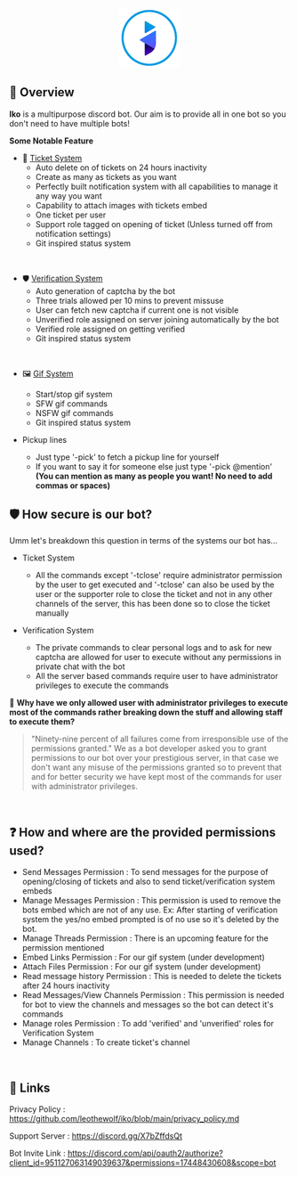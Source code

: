 <div align="center">
  <br>
  <img src="https://raw.githubusercontent.com/leothewolf/iko/main/logo_for_git.png" alt="Iko Discord Bot">
  <br>
</div>

## 🔎 Overview
**Iko** is a multipurpose discord bot. Our aim is to provide all in one bot so you don't need to have multiple bots!

**Some Notable Feature**
+ 🎫 <a href="https://github.com/leothewolf/iko/blob/main/ticket_system.md">Ticket System</a>
  + Auto delete on of tickets on 24 hours inactivity
  + Create as many as tickets as you want
  + Perfectly built notification system with all capabilities to manage it any way you want
  + Capability to attach images with tickets embed
  + One ticket per user
  + Support role tagged on opening of ticket (Unless turned off from notification settings)
  + Git inspired status system

<br>

+ 🛡️ <a href="https://github.com/leothewolf/iko/blob/main/verification_system.md">Verification System</a>
  + Auto generation of captcha by the bot
  + Three trials allowed per 10 mins to prevent missuse
  + User can fetch new captcha if current one is not visible
  + Unverified role assigned on server joining automatically by the bot
  + Verified role assigned on getting verified
  + Git inspired status system

<br>

+ 🖼️ <a href="https://github.com/leothewolf/iko/blob/main/gif_system.md">Gif System</a>
  + Start/stop gif system
  + SFW gif commands
  + NSFW gif commands
  + Git inspired status system

+ Pickup lines
  + Just type '-pick' to fetch a pickup line for yourself
  + If you want to say it for someone else just type '-pick @mention'<br>**(You can mention as many as people you want! No need to add commas or spaces)**

## 🛡️ How secure is our bot?
Umm let's breakdown this question in terms of the systems our bot has...
- Ticket System
  - All the commands except '-tclose' require administrator permission by the user to get executed and '-tclose' can also be used by the user or the supporter role to close the ticket and not in any other channels of the server, this has been done so to close the ticket manually

- Verification System
  - The private commands to clear personal logs and to ask for new captcha are allowed for user to execute without any permissions in private chat with the bot
  - All the server based commands require user to have administrator privileges to execute the commands

🤔 **Why have we only allowed user with administrator privileges to execute most of the commands rather breaking down the stuff and allowing staff to execute them?**
> "Ninety-nine percent of all failures come from irresponsible use of the permissions granted."
We as a bot developer asked you to grant permissions to our bot over your prestigious server, in that case we don't want any misuse of the permissions granted so to prevent that and for better security we have kept most of the commands for user with administrator privileges.

<br>

## ❓ How and where are the provided permissions used?

- Send Messages Permission : To send messages for the purpose of opening/closing of tickets and also to send ticket/verification system embeds
- Manage Messages Permission : This permission is used to remove the bots embed which are not of any use. Ex: After starting of verification system the yes/no embed prompted is of no use so it's deleted by the bot.
- Manage Threads Permission : There is an upcoming feature for the permission mentioned
- Embed Links Permission : For our gif system (under development)
- Attach Files Permission : For our gif system (under development)
- Read message history Permission : This is needed to delete the tickets after 24 hours inactivity
- Read Messages/View Channels Permission : This permission is needed for bot to view the channels and messages so the bot can detect it's commands
- Manage roles Permission : To add 'verified' and 'unverified' roles for Verification System
- Manage Channels : To create ticket's channel

<br>

## 🔗 Links

Privacy Policy : https://github.com/leothewolf/iko/blob/main/privacy_policy.md

Support Server : https://discord.gg/X7bZffdsQt

Bot Invite Link : https://discord.com/api/oauth2/authorize?client_id=951127063149039637&permissions=17448430608&scope=bot
